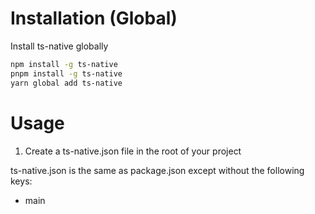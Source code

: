 # Installation (Global)

Install ts-native globally

```bash
npm install -g ts-native 
pnpm install -g ts-native
yarn global add ts-native
```

# Usage

1. Create a ts-native.json file in the root of your project

ts-native.json is the same as package.json except without the following keys:

- main


